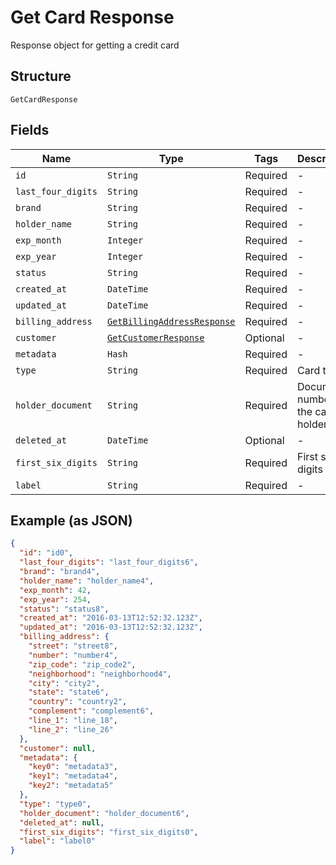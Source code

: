 
# Get Card Response

Response object for getting a credit card

## Structure

`GetCardResponse`

## Fields

| Name | Type | Tags | Description |
|  --- | --- | --- | --- |
| `id` | `String` | Required | - |
| `last_four_digits` | `String` | Required | - |
| `brand` | `String` | Required | - |
| `holder_name` | `String` | Required | - |
| `exp_month` | `Integer` | Required | - |
| `exp_year` | `Integer` | Required | - |
| `status` | `String` | Required | - |
| `created_at` | `DateTime` | Required | - |
| `updated_at` | `DateTime` | Required | - |
| `billing_address` | [`GetBillingAddressResponse`](/doc/models/get-billing-address-response.md) | Required | - |
| `customer` | [`GetCustomerResponse`](/doc/models/get-customer-response.md) | Optional | - |
| `metadata` | `Hash` | Required | - |
| `type` | `String` | Required | Card type |
| `holder_document` | `String` | Required | Document number for the card's holder |
| `deleted_at` | `DateTime` | Optional | - |
| `first_six_digits` | `String` | Required | First six digits |
| `label` | `String` | Required | - |

## Example (as JSON)

```json
{
  "id": "id0",
  "last_four_digits": "last_four_digits6",
  "brand": "brand4",
  "holder_name": "holder_name4",
  "exp_month": 42,
  "exp_year": 254,
  "status": "status8",
  "created_at": "2016-03-13T12:52:32.123Z",
  "updated_at": "2016-03-13T12:52:32.123Z",
  "billing_address": {
    "street": "street8",
    "number": "number4",
    "zip_code": "zip_code2",
    "neighborhood": "neighborhood4",
    "city": "city2",
    "state": "state6",
    "country": "country2",
    "complement": "complement6",
    "line_1": "line_18",
    "line_2": "line_26"
  },
  "customer": null,
  "metadata": {
    "key0": "metadata3",
    "key1": "metadata4",
    "key2": "metadata5"
  },
  "type": "type0",
  "holder_document": "holder_document6",
  "deleted_at": null,
  "first_six_digits": "first_six_digits0",
  "label": "label0"
}
```

